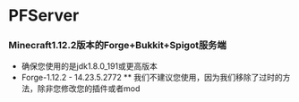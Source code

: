 # PFServer
### Minecraft1.12.2版本的Forge+Bukkit+Spigot服务端
* 确保您使用的是jdk1.8.0_191或更高版本
* Forge-1.12.2 - 14.23.5.2772
** 我们不建议您使用，因为我们移除了过时的方法，除非您修改您的插件或者mod